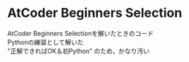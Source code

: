 # AtCoder Beginners Selection
AtCoder Beginners Selectionを解いたときのコード<br>
Pythonの練習として解いた<br>
"正解できればOK＆初Python" のため，かなり汚い
